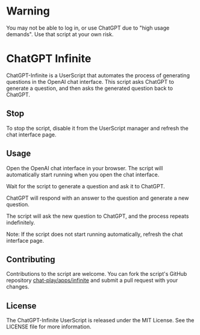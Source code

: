 <h1>Warning</h1>
<p>You may not be able to log in, or use ChatGPT due to "high usage demands". Use that script at your own risk.</p>

# ChatGPT Infinite

ChatGPT-Infinite is a UserScript that automates the process of generating questions in the OpenAI chat interface. This script asks ChatGPT to generate a question, and then asks the generated question back to ChatGPT.

## Stop

To stop the script, disable it from the UserScript manager and refresh the chat interface page.

## Usage
Open the OpenAI chat interface in your browser.
The script will automatically start running when you open the chat interface.

Wait for the script to generate a question and ask it to ChatGPT.

ChatGPT will respond with an answer to the question and generate a new question.

The script will ask the new question to ChatGPT, and the process repeats indefinitely.

Note: If the script does not start running automatically, refresh the chat interface page.

## Contributing
Contributions to the script are welcome. You can fork the script's GitHub repository [chat-play/apps/infinite](https://github.com/mefengl/chat-play) and submit a pull request with your changes.

## License
The ChatGPT-Infinite UserScript is released under the MIT License. See the LICENSE file for more information.
